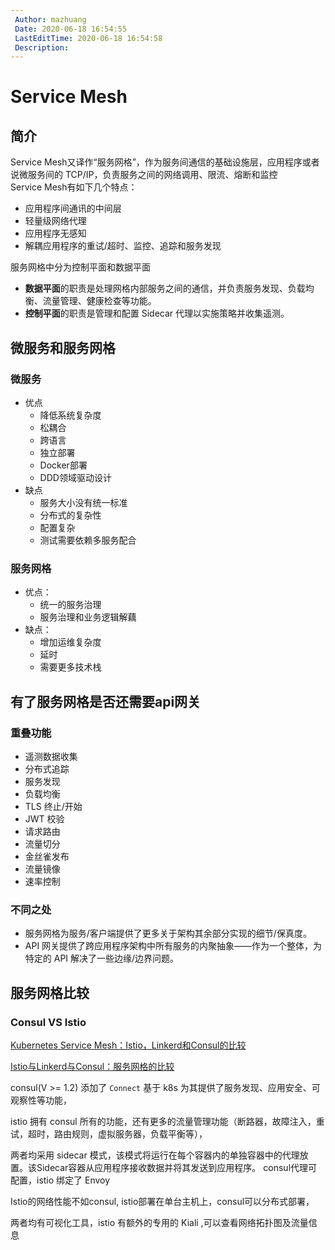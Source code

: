 ```yaml
---
 Author: mazhuang
 Date: 2020-06-18 16:54:55
 LastEditTime: 2020-06-18 16:54:58
 Description: 
---
```

# Service Mesh

## 简介

Service Mesh又译作“服务网格”，作为服务间通信的基础设施层，应用程序或者说微服务间的 TCP/IP，负责服务之间的网络调用、限流、熔断和监控  
Service Mesh有如下几个特点：

- 应用程序间通讯的中间层
- 轻量级网络代理
- 应用程序无感知
- 解耦应用程序的重试/超时、监控、追踪和服务发现

服务网格中分为控制平面和数据平面

- **数据平面**的职责是处理网格内部服务之间的通信，并负责服务发现、负载均衡、流量管理、健康检查等功能。
- **控制平面**的职责是管理和配置 Sidecar 代理以实施策略并收集遥测。

## 微服务和服务网格

### 微服务

- 优点
  - 降低系统复杂度
  - 松耦合
  - 跨语言
  - 独立部署
  - Docker部署
  - DDD领域驱动设计
- 缺点
  - 服务大小没有统一标准
  - 分布式的复杂性
  - 配置复杂
  - 测试需要依赖多服务配合

### 服务网格

- 优点：
  - 统一的服务治理
  - 服务治理和业务逻辑解藕
- 缺点：
  - 增加运维复杂度
  - 延时
  - 需要更多技术栈

## 有了服务网格是否还需要api网关

### 重叠功能

- 遥测数据收集
- 分布式追踪
- 服务发现
- 负载均衡
- TLS 终止/开始
- JWT 校验
- 请求路由
- 流量切分
- 金丝雀发布
- 流量镜像
- 速率控制

### 不同之处

- 服务网格为服务/客户端提供了更多关于架构其余部分实现的细节/保真度。
- API 网关提供了跨应用程序架构中所有服务的内聚抽象——作为一个整体，为特定的 API 解决了一些边缘/边界问题。

## 服务网格比较

### Consul VS Istio

[Kubernetes Service Mesh：Istio，Linkerd和Consul的比较](https://platform9.com/blog/kubernetes-service-mesh-a-comparison-of-istio-linkerd-and-consul/)

[Istio与Linkerd与Consul：服务网格的比较](https://logz.io/blog/istio-linkerd-envoy-comparison-service-meshes/)

consul(V >= 1.2) 添加了 `Connect` 基于 k8s 为其提供了服务发现、应用安全、可观察性等功能，

istio 拥有 consul 所有的功能，还有更多的流量管理功能（断路器，故障注入，重试，超时，路由规则，虚拟服务器，负载平衡等），

两者均采用 sidecar 模式，该模式将运行在每个容器内的单独容器中的代理放置。该Sidecar容器从应用程序接收数据并将其发送到应用程序。
consul代理可配置，istio 绑定了 Envoy

Istio的网络性能不如consul, istio部署在单台主机上，consul可以分布式部署，

两者均有可视化工具，istio 有额外的专用的 Kiali ,可以查看网络拓扑图及流量信息
